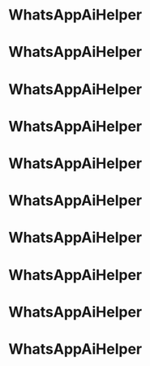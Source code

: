 # WhatsAppAiHelper
# WhatsAppAiHelper
# WhatsAppAiHelper
# WhatsAppAiHelper
# WhatsAppAiHelper
# WhatsAppAiHelper
# WhatsAppAiHelper
# WhatsAppAiHelper
# WhatsAppAiHelper
# WhatsAppAiHelper
